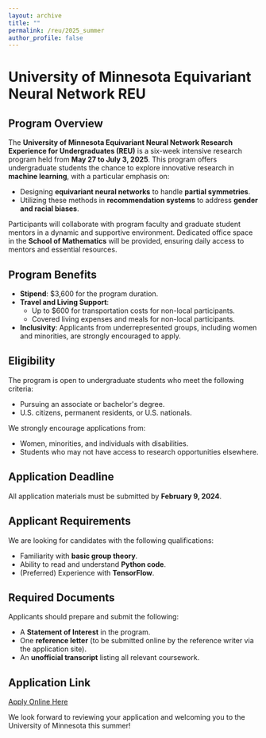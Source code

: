 ```yaml
---
layout: archive
title: ""
permalink: /reu/2025_summer
author_profile: false
---
```


# University of Minnesota Equivariant Neural Network REU

## Program Overview

The **University of Minnesota Equivariant Neural Network Research Experience for Undergraduates (REU)** is a six-week intensive research program held from **May 27 to July 3, 2025**. This program offers undergraduate students the chance to explore innovative research in **machine learning**, with a particular emphasis on:

- Designing **equivariant neural networks** to handle **partial symmetries**.
- Utilizing these methods in **recommendation systems** to address **gender and racial biases**.

Participants will collaborate with program faculty and graduate student mentors in a dynamic and supportive environment. Dedicated office space in the **School of Mathematics** will be provided, ensuring daily access to mentors and essential resources.


## Program Benefits

- **Stipend**: $3,600 for the program duration.  
- **Travel and Living Support**:  
  - Up to $600 for transportation costs for non-local participants.  
  - Covered living expenses and meals for non-local participants.  
- **Inclusivity**: Applicants from underrepresented groups, including women and minorities, are strongly encouraged to apply.


## Eligibility

The program is open to undergraduate students who meet the following criteria:  
- Pursuing an associate or bachelor's degree.  
- U.S. citizens, permanent residents, or U.S. nationals.  

We strongly encourage applications from:  
- Women, minorities, and individuals with disabilities.  
- Students who may not have access to research opportunities elsewhere.  


## Application Deadline

All application materials must be submitted by **February 9, 2024**.


## Applicant Requirements

We are looking for candidates with the following qualifications:  
- Familiarity with **basic group theory**.  
- Ability to read and understand **Python code**.  
- (Preferred) Experience with **TensorFlow**.  


## Required Documents

Applicants should prepare and submit the following:  
- A **Statement of Interest** in the program.  
- One **reference letter** (to be submitted online by the reference writer via the application site).  
- An **unofficial transcript** listing all relevant coursework.  


## Application Link

[Apply Online Here](https://www.mathprograms.org/db/programs/1702)


We look forward to reviewing your application and welcoming you to the University of Minnesota this summer!
